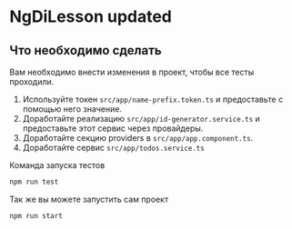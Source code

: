 # NgDiLesson updated

## Что необходимо сделать

Вам необходимо внести изменения в проект, чтобы все тесты проходили.

1. Используйте токен `src/app/name-prefix.token.ts` и предоставьте с помощью него значение.
2. Доработайте реализацию `src/app/id-generator.service.ts` и предоставьте этот сервис через провайдеры.
3. Доработайте секцию providers в `src/app/app.component.ts`.
4. Доработайте сервис `src/app/todos.service.ts`

Команда запуска тестов

```sh
npm run test
```

Так же вы можете запустить сам проект

```sh
npm run start
```
